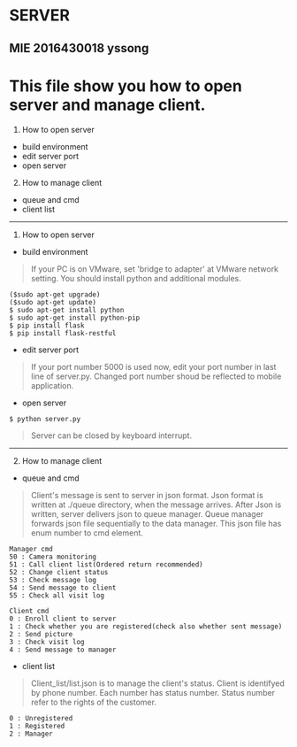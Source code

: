 # SERVER

## MIE 2016430018 yssong

# This file show you how to open server and manage client.
1. How to open server
- build environment
- edit server port
- open server
2. How to manage client
- queue and cmd
- client list

---

1. How to open server
- build environment
>If your PC is on VMware, set 'bridge to adapter' at VMware network setting.
You should install python and additional modules.
```
($sudo apt-get upgrade)
($sudo apt-get update)
$ sudo apt-get install python
$ sudo apt-get install python-pip
$ pip install flask
$ pip install flask-restful
```

- edit server port
>If your port number 5000 is used now, edit your port number in last line of server.py.
Changed port number shoud be reflected to mobile application.

- open server
```
$ python server.py
```
>Server can be closed by keyboard interrupt.

---

2. How to manage client
- queue and cmd
>Client's message is sent to server in json format.
Json format is written at ./queue directory, when the message arrives.
After Json is written, server delivers json to queue manager.
Queue manager forwards json file sequentially to the data manager.
This json file has enum number to cmd element.

```
Manager cmd
50 : Camera monitoring
51 : Call client list(Ordered return recommended)
52 : Change client status
53 : Check message log
54 : Send message to client
55 : Check all visit log
```
```
Client cmd
0 : Enroll client to server
1 : Check whether you are registered(check also whether sent message)
2 : Send picture
3 : Check visit log
4 : Send message to manager
```

- client list
>Client_list/list.json is to manage the client's status.
Client is identifyed by phone number.
Each number has status number.
Status number refer to the rights of the customer.
```
0 : Unregistered
1 : Registered
2 : Manager
```
